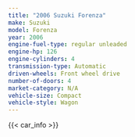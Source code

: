 ```yaml
---
title: "2006 Suzuki Forenza"
make: Suzuki
model: Forenza
year: 2006
engine-fuel-type: regular unleaded
engine-hp: 126
engine-cylinders: 4
transmission-type: Automatic
driven-wheels: Front wheel drive
number-of-doors: 4
market-category: N/A
vehicle-size: Compact
vehicle-style: Wagon
---
```


{{< car_info >}}
